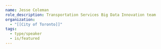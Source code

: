 ```yaml
---
name: Jesse Coleman
role_description: Transportation Services Big Data Innovation team
organization:
  - "[[City of Toronto]]"
tags:
  - type/speaker
  - is/featured
---
```

